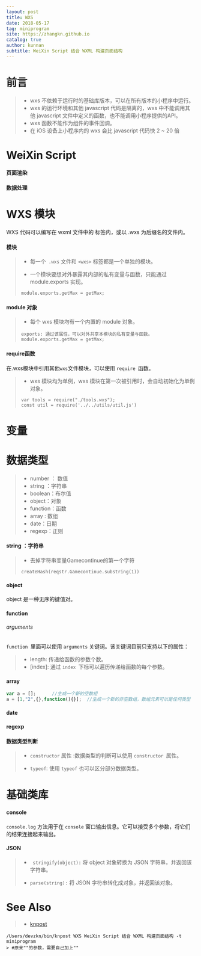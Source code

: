 ```yaml
---
layout: post
title: WXS
date: 2018-05-17
tag: miniprogram
site: https://zhangkn.github.io
catalog: true
author: kunnan
subtitle: WeiXin Script 结合 WXML 构建页面结构
---
```



# 前言

>* wxs 不依赖于运行时的基础库版本，可以在所有版本的小程序中运行。
>* wxs 的运行环境和其他 javascript 代码是隔离的，wxs 中不能调用其他 javascript 文件中定义的函数，也不能调用小程序提供的API。
>* wxs 函数不能作为组件的事件回调。
>* 在 iOS 设备上小程序内的 wxs 会比 javascript 代码快 2 ~ 20 倍
>


# WeiXin Script


#### 页面渲染

<script src="https://gist.github.com/zhangkn/7de1ab66a6b47c3c3a4b8771c5291f06.js"></script>



#### 数据处理

<script src="https://gist.github.com/zhangkn/f8d955588bb92d5ac489dc7fbd59d3c9.js"></script>







# WXS 模块


WXS 代码可以编写在 wxml 文件中的 <wxs> 标签内，或以 .wxs 为后缀名的文件内。



#### 模块

>* 每一个` .wxs` 文件和 `<wxs>` 标签都是一个单独的模块。
>
>* 一个模块要想对外暴露其内部的私有变量与函数，只能通过 module.exports 实现。
>```
>module.exports.getMax = getMax;
>```

#### module 对象


>* 每个 wxs 模块均有一个内置的 module 对象。
>```
>exports: 通过该属性，可以对外共享本模块的私有变量与函数。
>module.exports.getMax = getMax;
>```
>



#### require函数

在.wxs模块中引用其他` wxs `文件模块，可以使用 `require `函数。

>* wxs 模块均为单例，wxs 模块在第一次被引用时，会自动初始化为单例对象。
>```
>var tools = require("./tools.wxs");
>const util = require('../../utils/util.js')
>```
>





# 变量


# 数据类型


>* number ： 数值
>* string ：字符串
>* boolean：布尔值
>* object：对象
>* function：函数
>* array : 数组
>* date：日期
>* regexp：正则
>
>
>


#### string ：字符串


>* 去掉字符串变量Gamecontinue的第一个字符
>```
>createHash(reqstr.Gamecontinue.substring(1))
>```


#### object


object 是一种无序的键值对。
<script src="https://gist.github.com/zhangkn/1e2fe7e56941a6606b216f9dd4b578d0.js"></script>



#### function


<script src="https://gist.github.com/zhangkn/49f0ea0f2615f4475e10fe9f00f47c8f.js"></script>


###### arguments

`function `里面可以使用 `arguments` 关键词。该关键词目前只支持以下的属性：

>* length: 传递给函数的参数个数。
>* [index]: 通过 `index `下标可以遍历传递给函数的每个参数。
<script src="https://gist.github.com/zhangkn/00eb239ed904dd6f3f740a55d2911bda.js"></script>

#### array

```js
var a = [];      //生成一个新的空数组
a = [1,"2",{},function(){}];  //生成一个新的非空数组，数组元素可以是任何类型
```


#### date

<script src="https://gist.github.com/zhangkn/dd06779a320bbb52bcccd845a7f94729.js"></script>

#### regexp

<script src="https://gist.github.com/zhangkn/c45a676bfdec250d8e85c2f038625931.js"></script>


#### 数据类型判断


>* `constructor` 属性 :数据类型的判断可以使用 `constructor `属性。
>
>* `typeof`: 使用 `typeof` 也可以区分部分数据类型。
<script src="https://gist.github.com/zhangkn/664d2dedb9755cd6f1c57651816c4a03.js"></script>



# 基础类库


#### console

`console.log` 方法用于在 `console` 窗口输出信息。它可以接受多个参数，将它们的结果连接起来输出。


#### JSON


>* ` stringify(object):` 将 object 对象转换为 JSON 字符串，并返回该字符串。
>
>* `parse(string):` 将 JSON 字符串转化成对象，并返回该对象。
>
>



# See Also 

>* [knpost](https://github.com/zhangkn/KNBin/blob/master/knpost) 
>
```
/Users/devzkn/bin/knpost WXS WeiXin Script 结合 WXML 构建页面结构 -t miniprogram
> #原来""的参数，需要自己加上""
```

